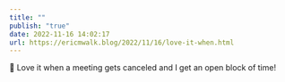 ```yaml
---
title: ""
publish: "true"
date: 2022-11-16 14:02:17
url: https://ericmwalk.blog/2022/11/16/love-it-when.html
---
```

<div xmlns="http://www.w3.org/1999/xhtml">
<p>🎉 Love it when a meeting gets canceled and I get an open block of time!</p>
</div>